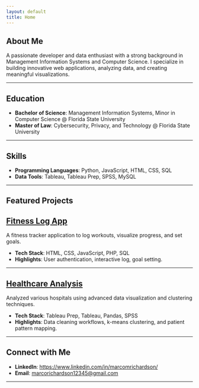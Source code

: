 ```yaml
---
layout: default
title: Home
---
```


## About Me
A passionate developer and data enthusiast with a strong background in Management Information Systems and Computer Science. I specialize in building innovative web applications, analyzing data, and creating meaningful visualizations.

---

## Education
- **Bachelor of Science**: Management Information Systems, Minor in Computer Science @ Florida State University
- **Master of Law**: Cybersecurity, Privacy, and Technology @ Florida State University

---

##  Skills
- **Programming Languages**: Python, JavaScript, HTML, CSS, SQL
- **Data Tools**: Tableau, Tableau Prep, SPSS, MySQL
  
---

## Featured Projects

## [Fitness Log App](https://github.com/marcoxrich/FitnessApp)
A fitness tracker application to log workouts, visualize progress, and set goals.  
- **Tech Stack**: HTML, CSS, JavaScript, PHP, SQL
- **Highlights**: User authentication, interactive log, goal setting.

---

## [Healthcare Analysis](https://github.com/marcoxrich/HealthcareAnalysis)
Analyzed various hospitals using advanced data visualization and clustering techniques.  
- **Tech Stack**: Tableau Prep, Tableau, Pandas, SPSS  
- **Highlights**: Data cleaning workflows, k-means clustering, and patient pattern mapping.

---


## Connect with Me
- **LinkedIn**: https://www.linkedin.com/in/marcomrichardson/
- **Email**: marcorichardson12345@gmail.com
  
---
